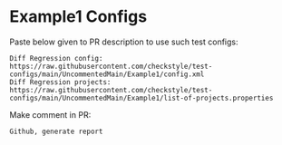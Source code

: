 # Example1 Configs
Paste below given to PR description to use such test configs:
```
Diff Regression config: https://raw.githubusercontent.com/checkstyle/test-configs/main/UncommentedMain/Example1/config.xml
Diff Regression projects: https://raw.githubusercontent.com/checkstyle/test-configs/main/UncommentedMain/Example1/list-of-projects.properties
```
Make comment in PR:
```
Github, generate report
```
